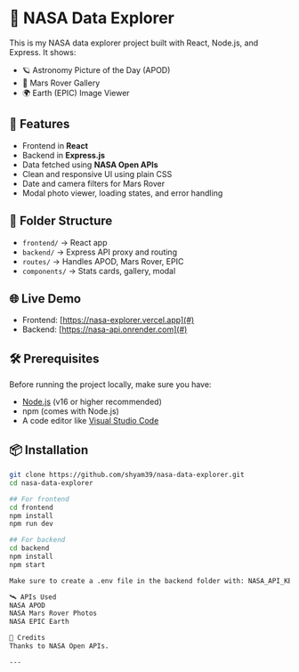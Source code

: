 # 🚀 NASA Data Explorer

This is my NASA data explorer project built with React, Node.js, and Express. It shows:

- 🪐 Astronomy Picture of the Day (APOD)
- 🚗 Mars Rover Gallery
- 🌍 Earth (EPIC) Image Viewer

## 🧠 Features

- Frontend in **React**
- Backend in **Express.js**
- Data fetched using **NASA Open APIs**
- Clean and responsive UI using plain CSS
- Date and camera filters for Mars Rover
- Modal photo viewer, loading states, and error handling

## 📁 Folder Structure

- `frontend/` → React app
- `backend/` → Express API proxy and routing
- `routes/` → Handles APOD, Mars Rover, EPIC
- `components/` → Stats cards, gallery, modal

## 🌐 Live Demo

- Frontend: [https://nasa-explorer.vercel.app](#)
- Backend: [https://nasa-api.onrender.com](#)

## 🛠 Prerequisites

Before running the project locally, make sure you have:

- [Node.js](https://nodejs.org/) (v16 or higher recommended)
- npm (comes with Node.js)
- A code editor like [Visual Studio Code](https://code.visualstudio.com/)

## 📦 Installation

```bash
git clone https://github.com/shyam39/nasa-data-explorer.git
cd nasa-data-explorer

## For frontend
cd frontend
npm install
npm run dev

## For backend
cd backend
npm install
npm start

Make sure to create a .env file in the backend folder with: NASA_API_KEY=your_key

🛰️ APIs Used
NASA APOD
NASA Mars Rover Photos
NASA EPIC Earth 

🙌 Credits
Thanks to NASA Open APIs.

---
